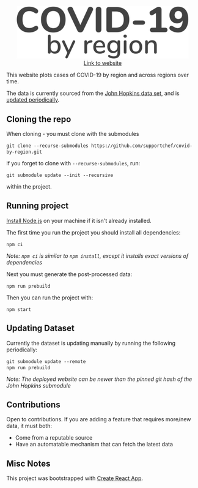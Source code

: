<p align="center">
    <a href="https://www.covidbyregion.com" align="center">
        <img src="https://github.com/supportchef/covid-by-region/blob/master/src/assets/Covid-by-region.svg" width="450"><br/>Link to website
    </a>
</p>

This website plots cases of COVID-19 by region and across regions over time.

The data is currently sourced from the [John Hopkins data set](https://github.com/CSSEGISandData/COVID-19/), and is [updated periodically](#updating-dataset).

## Cloning the repo

When cloning - you must clone with the submodules

    git clone --recurse-submodules https://github.com/supportchef/covid-by-region.git

if you forget to clone with `--recurse-submodules`, run:

    git submodule update --init --recursive

within the project.

## Running project

[Install Node.js](https://nodejs.org/en/download/) on your machine if it isn't already installed.

The first time you run the project you should install all dependencies:

    npm ci

_Note: `npm ci` is similar to `npm install`, except it installs exact versions of dependencies_

Next you must generate the post-processed data:

    npm run prebuild

Then you can run the project with:

    npm start

## Updating Dataset

Currently the dataset is updating manually by running the following periodically:

    git submodule update --remote
    npm run prebuild

_Note: The deployed website can be newer than the pinned git hash of the John Hopkins submodule_

## Contributions

Open to contributions. If you are adding a feature that requires more/new data, it must both:

- Come from a reputable source
- Have an automatable mechanism that can fetch the latest data

## Misc Notes

This project was bootstrapped with [Create React App](https://github.com/facebook/create-react-app).
